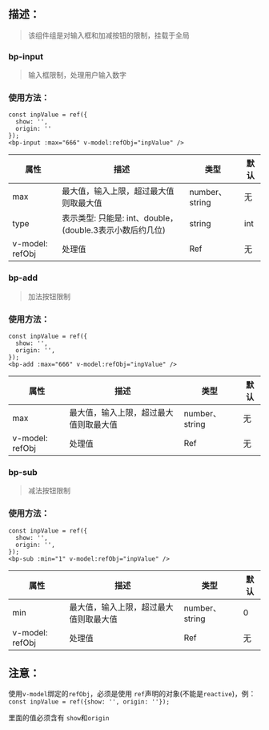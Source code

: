 ## 描述：

> 该组件组是对输入框和加减按钮的限制，挂载于全局

### bp-input

> 输入框限制，处理用户输入数字

### 使用方法：

```vue
const inpValue = ref({
  show: '',
  origin: ''
});
<bp-input :max="666" v-model:refObj="inpValue" />
```

| 属性            | 描述                                                      | 类型           | 默认 |
| --------------- | --------------------------------------------------------- | -------------- | ---- |
| max             | 最大值，输入上限，超过最大值则取最大值                    | number、string | 无   |
| type            | 表示类型: 只能是: int、double，(double.3表示小数后约几位) | string         | int  |
| v-model: refObj | 处理值                                                    | Ref            | 无   |



### bp-add

> 加法按钮限制

### 使用方法：

```vue
const inpValue = ref({
  show: '',
  origin: '',
});
<bp-add :max="666" v-model:refObj="inpValue" />
```

| 属性            | 描述                                   | 类型           | 默认 |
| --------------- | -------------------------------------- | -------------- | ---- |
| max             | 最大值，输入上限，超过最大值则取最大值 | number、string | 无   |
| v-model: refObj | 处理值                                 | Ref            | 无   |



### bp-sub

> 减法按钮限制

### 使用方法：

```vue
const inpValue = ref({
  show: '',
  origin: '',
});
<bp-sub :min="1" v-model:refObj="inpValue" />
```

| 属性            | 描述                                   | 类型           | 默认 |
| --------------- | -------------------------------------- | -------------- | ---- |
| min             | 最大值，输入上限，超过最大值则取最大值 | number、string | 0    |
| v-model: refObj | 处理值                                 | Ref            | 无   |



## 注意：

使用```v-model```绑定的```refObj```，必须是使用 ```ref```声明的对象(不能是```reactive```)，例：```const inpValue = ref({show: '', origin: ''});```

里面的值必须含有 ```show```和```origin```
